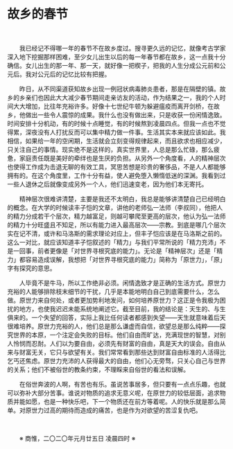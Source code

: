 # 故乡的春节

&emsp;&emsp;

&emsp;&emsp;我已经记不得哪一年的春节不在故乡度过。搜寻更久远的记忆，就像考古学家深入地下挖掘那样困难，至少女儿出生以后的每一年春节都在故乡，这一点我十分确信。女儿出生的那一年、那一天，就好像一把楔子，把我的人生分成公元前和公元后。我对公元后的记忆比较有把握。

&emsp;&emsp;昨日，从不同渠道获知故乡出现一例冠状病毒肺炎患者，那是在隔壁的镇。故乡的乡亲们也因此大大减少春节期间走亲访友的活动，作为结果之一，我的个人时间大大增加，比往年充裕许多。好像十七世纪牛顿为躲避瘟疫而离开剑桥，在故乡，他做出一些令人震惊的成果。我什么也没有做出来，只是收获一份闲情逸致。时间安排十分机动，有的时候十点睡觉，有的时候熬到凌晨四点。但我一点也不觉得累，深夜没有人打扰反而可以集中精力做一件事。生活其实本来就应该如此。我相信，如果给一年的空闲期，生活就会立刻变得规律起来，而且欲求也相应减少，只关注自己的事情。现实绝不是这样的，真实世界里，人总是那么忙碌，那么疲惫，家庭责任既是美好的牵绊也是生厌的负担。从另外一个角度看，人的精神层次也使得工作成为击退无聊的有效工具，冥思苦想是珍贵的奢侈品，不是人人都能够拥有的。在这个角度里，工作十分有益，使人避免堕入懒惰低迷的深渊。我看到过一些人退休之后就像变成另外一个人，他们迅速变老，因为他们本无寄托。

&emsp;&emsp;精神层次很难讲清楚，主要是我还不太明白，我总是能够讲清楚自己已经明白的概念。在大学的时候读丰子恺的文章，讲他的老师弘一法师（李叔同），他把人的精力分成若干个层次，精力越富足，则越可攀爬至更高的层次，他认为弘一法师的精力十分旺盛且不知足，所以有能力进入最高层次——宗教。到底是哪几个层次实在记不清，或许和马洛斯的需求理论对应上，但丰子恺应该是在马洛斯之前的。这么一对比，就应该知道丰子恺叙述的「精力」与我们平常所说的「精力充沛」不是一回事，前者更像是「对世界寻根究底的能力」。无论是「精神层次」还是「精力」都容易造成误解，我想把「对世界寻根究底的能力」简称为「原世力」，「原」字有探究的意思。

&emsp;&emsp;人毕竟不是牛马，所以工作绝非必须。闲情逸致才是正确的生活方式。原世力充裕的人能够排除枝末细节的干扰，几乎是本能地明白自己到底需要什么，怎么做。原世力来自何处，或者更加势利地发问，如何培养原世力？这正是令我极为困扰的地方，也使我迟迟未能系统地阐述它。截至目前，我的结论是：天生的、与生俱来的。一个失望的回答，实际上我比任何读者都感到失望——天生就意味着后天很难培养。原世力充裕的人，他们总是那么谦虚而自信，欲望总是那么纯粹——探究世界的本原，一个注定会失败的目标。他们自由而旷达，充满现世的智慧，对别人怜悯而忍耐。人们以为要自由，必须先有财富的自由，真是天大的误会。自由从来与财富无关，它只与欲望有关。我们常常看到那些达到财富自由标准的人活得比乞丐还焦虑。原世力充沛的人获得最大的自由，他们心无旁骛，只关心自己与世界的关系；他们不被俗世的教条约束，不理睬来自俗世的看法和误解。

&emsp;&emsp;在俗世奔波的人啊，有苦也有乐。虽说苦事居多，但只要有一点点乐趣，也就可以弥补大部分苦事。谁说对物质的追求无意义呢，在原世力的较低层面，追求物质并能如愿，也是一种快乐吧，下一个物质还在前方等着呢。人的快乐就是那么简单。对原世力过高的期待而造成的痛苦，也是作为对欲望的苦涩复仇吧。

&emsp;&emsp;

&emsp;&emsp;※ 商惟，二〇二〇年元月廿五日 凌晨四时 ※